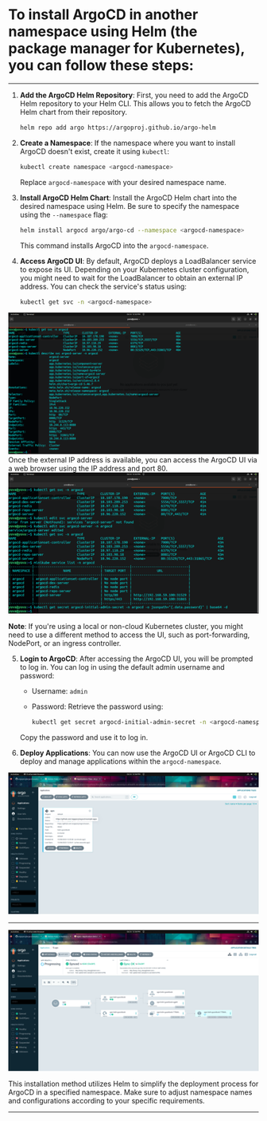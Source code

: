 # To install ArgoCD in another namespace using Helm (the package manager for Kubernetes), you can follow these steps:
----

1. **Add the ArgoCD Helm Repository**: First, you need to add the ArgoCD Helm repository to your Helm CLI. This allows you to fetch the ArgoCD Helm chart from their repository.

   ```bash
   helm repo add argo https://argoproj.github.io/argo-helm
   ```

2. **Create a Namespace**: If the namespace where you want to install ArgoCD doesn't exist, create it using `kubectl`:

   ```bash
   kubectl create namespace <argocd-namespace>
   ```

   Replace `argocd-namespace` with your desired namespace name.

3. **Install ArgoCD Helm Chart**: Install the ArgoCD Helm chart into the desired namespace using Helm. Be sure to specify the namespace using the `--namespace` flag:

   ```bash
   helm install argocd argo/argo-cd --namespace <argocd-namespace>
   ```

   This command installs ArgoCD into the `argocd-namespace`.

4. **Access ArgoCD UI**: By default, ArgoCD deploys a LoadBalancer service to expose its UI. Depending on your Kubernetes cluster configuration, you might need to wait for the LoadBalancer to obtain an external IP address. You can check the service's status using:

   ```bash
   kubectl get svc -n <argocd-namespace>
   ```
<img src="svc.png">
   Once the external IP address is available, you can access the ArgoCD UI via a web browser using the IP address and port 80.
   <img src="argocd-port-forwarding.png">

   **Note**: If you're using a local or non-cloud Kubernetes cluster, you might need to use a different method to access the UI, such as port-forwarding, NodePort, or an ingress controller.

5. **Login to ArgoCD**: After accessing the ArgoCD UI, you will be prompted to log in. You can log in using the default admin username and password:

   - Username: `admin`
   - Password: Retrieve the password using:

     ```bash
     kubectl get secret argocd-initial-admin-secret -n <argocd-namespace> -o jsonpath="{.data.password}" | base64 -d
     ```

   Copy the password and use it to log in.

6. **Deploy Applications**: You can now use the ArgoCD UI or ArgoCD CLI to deploy and manage applications within the `argocd-namespace`.
<img src="argocd-applicaation.png">

----

<img src="argocd-workflow.png">

This installation method utilizes Helm to simplify the deployment process for ArgoCD in a specified namespace. Make sure to adjust namespace names and configurations according to your specific requirements.


----
